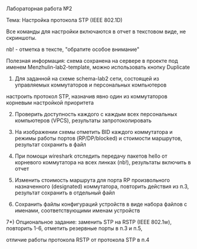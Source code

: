 Лабораторная работа №2

Тема: Настройка протокола STP (IEEE 802.1D)

Все команды для настройки включаются в отчет в текстовом виде, не скриншоты.

nb! - отметка в тексте, "обратите особое внимание"

Полезная информация: схема сохранена на сервере в проекте под именем Menzhulin-lab2-template, можно использовать кнопку Duplicate

1) Для заданной на схеме schema-lab2 сети, состоящей из управляемых коммутаторов и персональных компьютеров

настроить протокол STP, назначив явно один из коммутаторов корневым настройкой приоритета

2) Проверить доступность каждого с каждым всех персональных компьютеров (VPCS), результаты запротоколировать

3) На изображении схемы отметить BID каждого коммутатора и режимы работы портов (RP/DP/blocked) и стоимости маршрутов, результат сохранить в файл

4) При помощи wireshark отследить передачу пакетов hello от корневого коммутатора на всех линках (nb!), результаты включить в отчет

5) Изменить стоимость маршрута для порта RP произвольного назначенного (designated) коммутатора, повторить действия из п.3, результат сохранить в отдельный файл

6) Сохранить файлы конфигураций устройств в виде набора файлов с именами, соответствующими именам устройств

7*) Опциональное задание: заменить STP на RSTP (IEEE 802.1w), повторить 1-6, отметить резервные порты в п.3 и п.5,

отличие работы протокола RSTP от протокола STP в п.4